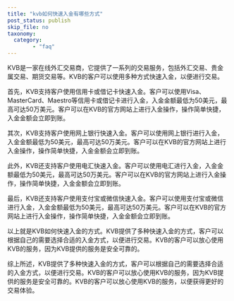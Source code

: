 ```yaml
---
title: "kvb如何快速入金有哪些方式"
post_status: publish
skip_file: no
taxonomy:
  category:
        - "faq"
---
```


KVB是一家在线外汇交易商，它提供了一系列的交易服务，包括外汇交易、贵金属交易、期货交易等。KVB的客户可以使用多种方式快速入金，以便进行交易。

首先，KVB支持客户使用信用卡或借记卡快速入金。客户可以使用Visa、MasterCard、Maestro等信用卡或借记卡进行入金，入金金额最低为50美元，最高可达50万美元。客户可以在KVB的官方网站上进行入金操作，操作简单快捷，入金金额会立即到账。

其次，KVB支持客户使用网上银行快速入金。客户可以使用网上银行进行入金，入金金额最低为50美元，最高可达50万美元。客户可以在KVB的官方网站上进行入金操作，操作简单快捷，入金金额会立即到账。

此外，KVB还支持客户使用电汇快速入金。客户可以使用电汇进行入金，入金金额最低为50美元，最高可达50万美元。客户可以在KVB的官方网站上进行入金操作，操作简单快捷，入金金额会立即到账。

最后，KVB还支持客户使用支付宝或微信快速入金。客户可以使用支付宝或微信进行入金，入金金额最低为50美元，最高可达50万美元。客户可以在KVB的官方网站上进行入金操作，操作简单快捷，入金金额会立即到账。

以上就是KVB如何快速入金的方式。KVB提供了多种快速入金的方式，客户可以根据自己的需要选择合适的入金方式，以便进行交易。KVB的客户可以放心使用KVB的服务，因为KVB提供的服务是安全可靠的。

综上所述，KVB提供了多种快速入金的方式，客户可以根据自己的需要选择合适的入金方式，以便进行交易。KVB的客户可以放心使用KVB的服务，因为KVB提供的服务是安全可靠的。KVB的客户可以放心使用KVB的服务，以便获得更好的交易体验。
